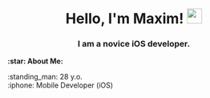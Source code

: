### <h1 align="center">Hello, I'm Maxim!</a>  <img src="https://media.giphy.com/media/hvRJCLFzcasrR4ia7z/giphy.gif" width="30px"/>
<h3 align="center">I am a novice iOS developer. </h3>
<p><strong>:star: About Me:</strong></p> 
:standing_man: 28 y.o.<br>
:iphone: Mobile Developer (iOS)



<!--
**Maxim-Zykin/Maxim-Zykin** is a ✨ _special_ ✨ repository because its `README.md` (this file) appears on your GitHub profile.

Here are some ideas to get you started:

- 🔭 I’m currently working on ...
- 🌱 I’m currently learning ...
- 👯 I’m looking to collaborate on ...
- 🤔 I’m looking for help with ...
- 💬 Ask me about ...
- 📫 How to reach me: ...
- 😄 Pronouns: ...
- ⚡ Fun fact: ...
-->
